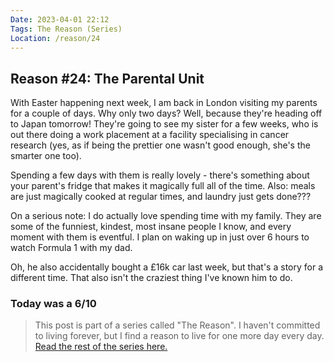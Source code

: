 ```yaml
---
Date: 2023-04-01 22:12
Tags: The Reason (Series)
Location: /reason/24
---
```


## Reason #24: The Parental Unit
With Easter happening next week, I am back in London visiting my parents for a couple of days. Why only two days? Well, because they're heading off to Japan tomorrow! They're going to see my sister for a few weeks, who is out there doing a work placement at a facility specialising in cancer research (yes, as if being the prettier one wasn't good enough, she's the smarter one too).

Spending a few days with them is really lovely - there's something about your parent's fridge that makes it magically full all of the time. Also: meals are just magically cooked at regular times, and laundry just gets done???

On a serious note: I do actually love spending time with my family. They are some of the funniest, kindest, most insane people I know, and every moment with them is eventful. I plan on waking up in just over 6 hours to watch Formula 1 with my dad.

Oh, he also accidentally bought a £16k car last week, but that's a story for a different time. That also isn't the craziest thing I've known him to do.

### Today was a 6/10

>This post is part of a series called "The Reason". I haven't committed to living forever, but I find a reason to live for one more day every day. [Read the rest of the series here.](/reason/)
